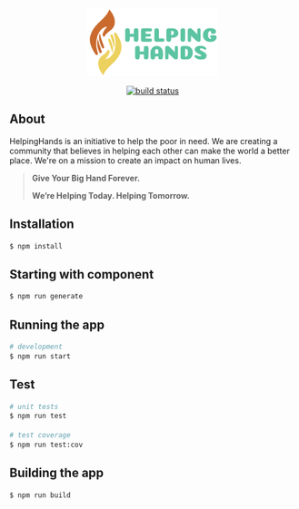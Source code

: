 <p align="center">
  <img width="230" height="120" src="./assets/logo.png"/>
</p>

<div align="center">
  
  <a href="">![build status](https://github.com/vikassharma96/helping-hands/actions/workflows/build.yml/badge.svg)</a>
 </div>

## About

HelpingHands is an initiative to help the poor in need. We are creating a community that believes in helping each other can make the world a better place.
We're on a mission to create an impact on human lives.

> **Give Your Big Hand Forever.**
>
> **We’re Helping Today. Helping Tomorrow.**

## Installation

```bash
$ npm install
```

## Starting with component

```bash
$ npm run generate
```

## Running the app

```bash
# development
$ npm run start
```

## Test

```bash
# unit tests
$ npm run test

# test coverage
$ npm run test:cov
```

## Building the app

```bash
$ npm run build
```
